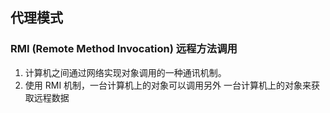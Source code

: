 ## 代理模式
### RMI (Remote Method Invocation) 远程方法调用
1) 计算机之间通过网络实现对象调用的一种通讯机制。
2) 使用 RMI 机制，一台计算机上的对象可以调用另外 一台计算机上的对象来获取远程数据

